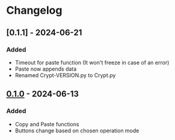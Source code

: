 # Changelog
## [0.1.1] - 2024-06-21
### Added
- Timeout for paste function (It won't freeze in case of an error)
- Paste now appends data
- Renamed Crypt-VERSION.py to Crypt.py

## [0.1.0] - 2024-06-13

### Added
- Copy and Paste functions
- Buttons change based on chosen operation mode

[0.1.0]: https://github.com/ninja-left/CRYPT/releases/tag/v0.1.0
